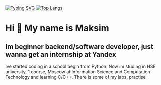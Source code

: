 [![Typing SVG](https://readme-typing-svg.herokuapp.com?font=Fira+Code&weight=500&pause=1000&width=435&lines=Just+a+beginner+in+C)](https://git.io/typing-svg)
[![Top Langs](https://github-readme-stats.vercel.app/api/top-langs/?username=anuraghazra&layout=compact)](https://github.com/anuraghazra/github-readme-stats)


Hi 👋 My name is Maksim
==============================

Im beginner backend/software developer, just wanna get an internship at Yandex
-----------------------------------------------------------------

Ive started coding in a school begin from Python. Now im studing in HSE university, 1 course, Moscow at Information Science and Computation Technology and learning C/C++. There is some of my labs, practise
